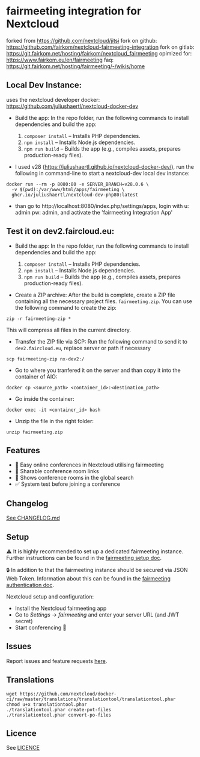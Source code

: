 # fairmeeting integration for Nextcloud

forked from https://github.com/nextcloud/jitsi
fork on github: https://github.com/fairkom/nextcloud-fairmeeting-integration
fork on gitlab: https://git.fairkom.net/hosting/fairkom/nextcloud_fairmeeting
opimized for: https://www.fairkom.eu/en/fairmeeting
faq: https://git.fairkom.net/hosting/fairmeeting/-/wikis/home

## Local Dev Instance:

uses the nextcloud developer docker: https://github.com/juliushaertl/nextcloud-docker-dev

- Build the app:
  In the repo folder, run the following commands to install dependencies and build the app:

  1. `composer install` – Installs PHP dependencies.
  2. `npm install` – Installs Node.js dependencies.
  3. `npm run build` – Builds the app (e.g., compiles assets, prepares production-ready files).

- I used v28 (https://juliushaertl.github.io/nextcloud-docker-dev/), run the following in command-line to start a nextcloud-dev local dev instance:

```
docker run --rm -p 8080:80 -e SERVER_BRANCH=v28.0.6 \
  -v $(pwd):/var/www/html/apps/fairmeeting \
  ghcr.io/juliushaertl/nextcloud-dev-php80:latest
```

- than go to http://localhost:8080/index.php/settings/apps, login with u: admin pw: admin, and activate the 'fairmeeting Integration App'

## Test it on dev2.faircloud.eu:

- Build the app:
  In the repo folder, run the following commands to install dependencies and build the app:

  1. `composer install` – Installs PHP dependencies.
  2. `npm install` – Installs Node.js dependencies.
  3. `npm run build` – Builds the app (e.g., compiles assets, prepares production-ready files).

- Create a ZIP archive:
  After the build is complete, create a ZIP file containing all the necessary project files. `fairmeeting.zip`. You can use the following command to create the zip:

```
zip -r fairmeeting-zip *
```

This will compress all files in the current directory.

- Transfer the ZIP file via SCP:
  Run the following command to send it to `dev2.faircloud.eu`, replace server or path if necessary

```
scp fairmeeting-zip nx-dev2:/
```

- Go to where you tranfered it on the server and than copy it into the container of AIO:

```
docker cp <source_path> <container_id>:<destination_path>
```

- Go inside the container:

```
docker exec -it <container_id> bash
```

- Unzip the file in the right folder:

```
unzip fairmeeting.zip
```

## Features

- 🎥 Easy online conferences in Nextcloud utilising fairmeeting
- 🔗 Sharable conference room links
- 🔎 Shows conference rooms in the global search
- ✅ System test before joining a conference

## Changelog

[See CHANGELOG.md](./CHANGELOG.md)

## Setup

⚠ It is highly recommended to set up a dedicated fairmeeting instance.
Further instructions can be found in the [fairmeeting setup doc](https://fairmeeting.github.io/handbook/docs/devops-guide/devops-guide-start).

🔒 In addition to that the fairmeeting instance should be secured via JSON Web Token.
Information about this can be found in the [fairmeeting authentication doc](https://fairmeeting.github.io/handbook/docs/devops-guide/devops-guide-docker#authentication).

Nextcloud setup and configuration:

- Install the Nextcloud fairmeeting app
- Go to _Settings_ → _fairmeeting_ and enter your server URL (and JWT secret)
- Start conferencing 🍻

## Issues

Report issues and feature requests [here](https://github.com/nextcloud/fairmeeting).

## Translations

```
wget https://github.com/nextcloud/docker-ci/raw/master/translations/translationtool/translationtool.phar
chmod u+x translationtool.phar
./translationtool.phar create-pot-files
./translationtool.phar convert-po-files
```

## Licence

See [LICENCE](./LICENCE)
